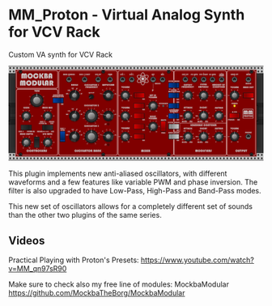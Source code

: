 # MM_Proton - Virtual Analog Synth for VCV Rack
Custom VA synth for VCV Rack

![Alt text](./screenshot.png)

This plugin implements new anti-aliased oscillators, with different waveforms and a few features like variable PWM and phase inversion.
The filter is also upgraded to have Low-Pass, High-Pass and Band-Pass modes.

This new set of oscillators allows for a completely different set of sounds than the other two plugins of the same series.

## Videos

Practical Playing with Proton's Presets: https://www.youtube.com/watch?v=MM_qn97sR90

Make sure to check also my free line of modules: MockbaModular
https://github.com/MockbaTheBorg/MockbaModular